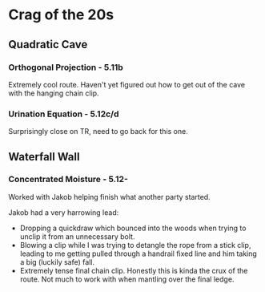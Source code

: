 # Crag of the 20s

## Quadratic Cave

### Orthogonal Projection - 5.11b

Extremely cool route.
Haven't yet figured out how to get out of the cave with the hanging chain clip.

### Urination Equation - 5.12c/d

Surprisingly close on TR, need to go back for this one.

## Waterfall Wall

### Concentrated Moisture - 5.12-

Worked with Jakob helping finish what another party started.

Jakob had a very harrowing lead:

 - Dropping a quickdraw which bounced into the woods when trying to unclip it
   from an unnecessary bolt.
 - Blowing a clip while I was trying to detangle the rope from a stick clip,
   leading to me getting pulled through a handrail fixed line and him taking a
   big (luckily safe) fall.
 - Extremely tense final chain clip.
   Honestly this is kinda the crux of the route.
   Not much to work with when mantling over the final ledge.
